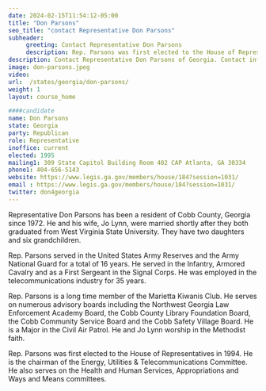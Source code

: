 ```yaml
---
date: 2024-02-15T11:54:12-05:00
title: "Don Parsons"
seo_title: "contact Representative Don Parsons"
subheader:
     greeting: Contact Representative Don Parsons
     description: Rep. Parsons was first elected to the House of Representatives in 1994. He is the chairman of the Energy, Utilities & Telecommunications Committee. He also serves on the Health and Human Services, Appropriations and Ways and Means committees.
description: Contact Representative Don Parsons of Georgia. Contact information for Don Parsons includes email address, phone number, and mailing address.
image: don-parsons.jpeg
video:
url:  /states/georgia/don-parsons/
weight: 1
layout: course_home

####candidate
name: Don Parsons
state: Georgia
party: Republican
role: Representative
inoffice: current
elected: 1995
mailing1: 309 State Capitol Building Room 402 CAP Atlanta, GA 30334
phone1: 404-656-5143
website: https://www.legis.ga.gov/members/house/184?session=1031/
email : https://www.legis.ga.gov/members/house/184?session=1031/
twitter: don4georgia
---
```


Representative Don Parsons has been a resident of Cobb County, Georgia since 1972. He and his wife, Jo Lynn, were married shortly after they both graduated from West Virginia State University. They have two daughters and six grandchildren.

Rep. Parsons served in the United States Army Reserves and the Army National Guard for a total of 16 years. He served in the Infantry, Armored Cavalry and as a First Sergeant in the Signal Corps. He was employed in the telecommunications industry for 35 years.

Rep. Parsons is a long time member of the Marietta Kiwanis Club. He serves on numerous advisory boards including the Northwest Georgia Law Enforcement Academy Board, the Cobb County Library Foundation Board, the Cobb Community Service Board and the Cobb Safety Village Board. He is a Major in the Civil Air Patrol. He and Jo Lynn worship in the Methodist faith.

Rep. Parsons was first elected to the House of Representatives in 1994. He is the chairman of the Energy, Utilities & Telecommunications Committee. He also serves on the Health and Human Services, Appropriations and Ways and Means committees.
